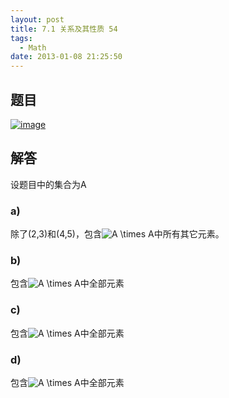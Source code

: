 ```yaml
---
layout: post
title: 7.1 关系及其性质 54
tags:
  - Math
date: 2013-01-08 21:25:50
---
```


## 题目

[![image](http://freewind.me/wp-content/uploads/2013/01/image_thumb164.png "image")](http://freewind.me/wp-content/uploads/2013/01/image162.png)

## 解答

设题目中的集合为A

### a)

除了(2,3)和(4,5)，包含![A \times A](http://chart.apis.google.com/chart?cht=tx&chs=1x0&chf=bg,s,FFFFFF00&chco=000000&chl=A%20%5Ctimes%20A)中所有其它元素。

### b)

包含![A \times A](http://chart.apis.google.com/chart?cht=tx&chs=1x0&chf=bg,s,FFFFFF00&chco=000000&chl=A%20%5Ctimes%20A)中全部元素

### c)

包含![A \times A](http://chart.apis.google.com/chart?cht=tx&chs=1x0&chf=bg,s,FFFFFF00&chco=000000&chl=A%20%5Ctimes%20A)中全部元素

### d)

包含![A \times A](http://chart.apis.google.com/chart?cht=tx&chs=1x0&chf=bg,s,FFFFFF00&chco=000000&chl=A%20%5Ctimes%20A)中全部元素